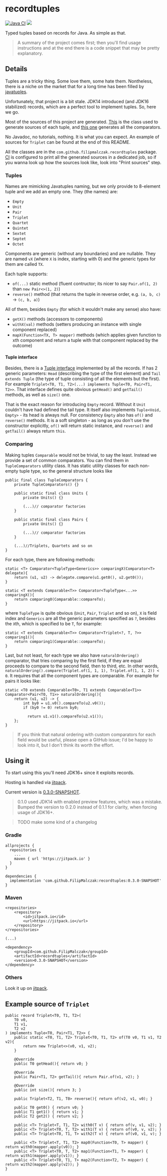 # recordtuples

[![Java CI](https://github.com/FilipMalczak/recordtuples/actions/workflows/ci.yaml/badge.svg)](https://github.com/FilipMalczak/recordtuples/actions/workflows/ci.yaml)
[![](https://jitpack.io/v/FilipMalczak/recordtuples.svg)](https://jitpack.io/#FilipMalczak/recordtuples)

Typed tuples based on records for Java. As simple as that.

> A summary of the project comes first; then you'll find usage instructions and at the end there is a code snippet that
> may be pretty explanatory.

## Details

Tuples are a tricky thing. Some love them, some hate them. Nontheless, there is a niche on the market that for a long
time has been filled by [javatuples](https://github.com/javatuples/javatuples).

Unfortunately, that project is a bit stale. JDK14 introduced (and JDK16 stabilized) records, which are a perfect tool to implement tuples.
So, here we go.

Most of the sources of this project are generated. [This](buildSrc/src/main/groovy/com/filipmalczak/recordtuples/TupleSource.groovy) 
is the class used to generate sources of each tuple, and 
[this one](buildSrc/src/main/groovy/com/filipmalczak/recordtuples/ComparatorsSource.groovy)
generates all the comparators.

No Javadoc, no tutorials, nothing. It is what you can expect. An example of sources for `Triplet` can be found at the end
of this README.

All the classes are in the `com.github.filipmalczak.recordtuples` package. 
[CI](https://github.com/FilipMalczak/recordtuples/actions) is configured to print all the generated sources in a dedicated
job, so if you wanna look up how the sources look like, look into "Print sources" step.

### Tuples

Names are mimicking Javatuples naming, but we only provide to 8-element tuple and we add an empty one. They (the names) are:
- `Empty` 
- `Unit`
- `Pair`
- `Triplet`
- `Quartet`
- `Quintet`
- `Sextet`
- `Septet`
- `Octet`

Components are generic (without any boundaries) and are nullable. They are named `vX` (where `X` is index, starting with 0) 
and the generic types for them are called `TX`.

Each tuple supports:
- `of(...)` static method (fluent contructor; its nicer to say `Pair.of(1, 2)` than `new Pair<>(1, 2)`)
- `reverse()` method (that returns the tuple in reverse order, e.g. `(a, b, c)` → `(c, b, a)`)

All of them, besides `Empty` (for which it wouldn't make any sense) also have:
- `getX()` methods (accessors to components)
- `withX(val)` methods (setters producing an instance with single component replaced)
- `mapX(Function<TX, T> mapper)` methods (which applies given function to xth component and return a tuple with that component
  replaced by the outcome)

#### Tuple interface

Besides, there is a [Tuple interface](src/main/java/com/github/filipmalczak/recordtuples/Tuple.java) implemented by all 
the records. If has 2 generic parameters: `Head` (describing the type of the first element) and `Tail extends Tuple` (the type of
tuple consisting of all the elements but the first). For example `Triplet<T0, T1, T2>(...) implements Tuple<T0, Pair<T1, T2>>`.
That interface defines quite obvious `getHead()` and `getTail()` methods, as well as `size()` one.

That is the exact reason for introducing `Empty` record. Without it `Unit` couldn't have had defined the tail type. It 
itself also implements `Tuple<Void, Empty>` - its head is always null. For consistency `Empty` also has `of()` and `reverse()`
methods. It is a soft singleton - as long as you don't use the constructor explicitly, `of()` will return static instance,
and `reverse()` and `getTail()` always return `this`.

### Comparing

Making tuples `Comparable` would not be trivial, to say the least. Instead we provide a set of common comparators. 
You can find them in `TupleComparators` utility class. It has static utility classes for each non-empty tuple type, so the
general structure looks like

    public final class TupleComparators {
        private TupleComparators() {}
    
        public static final class Units {
            private Units() {}
    
            (...)// comparator factories
        }

        public static final class Pairs {
            private Units() {}
    
            (...)// comparator factories
        }

        (...)//Triplets, Quartets and so on
    }

For each type, there are following methods:

    static <T> Comparator<TupleType<Generics>> comparingX(Comparator<T> delegate){
        return (u1, u2) -> delegate.compare(u1.get0(), u2.get0());
    }
    
    static <T extends Comparable<T>> Comparator<TupleType<...>> comparingX(){
        return comparing0(Comparable::compareTo);
    }

where `TupleType` is quite obvious (`Unit`, `Pair`, `Triplet` and so on), `X` is field index and `Generics` are all the 
generic parameters specified as `?`, besides the `X`th, which is specified to be `T`, for example:

    static <T extends Comparable<T>> Comparator<Triplet<?, T, ?>> comparing1(){
        return comparing1(Comparable::compareTo);
    }

Last, but not least, for each type we also have `naturalOrdering()` comparator, that tries comparing by the first field,
if they are equal proceeds to compare to the second field, then to third, etc. 
In other words, `naturalOrdering().compare(Triplet.of(1, 1, 1), Triplet.of(1, 1, 2)) < 0`. It requires that all the
component types are comparable. For example for pairs it looks like:

    static <T0 extends Comparable<T0>, T1 extends Comparable<T1>> Comparator<Pair<T0, T1>> naturalOrdering(){
        return (u1, u2) -> {
            int by0 = u1.v0().compareTo(u2.v0());
            if (by0 != 0) return by0;
    
              return u1.v1().compareTo(u2.v1());
        };
    }

> If you think that natural ordering with custom comparators for each field would be useful, please open a GitHub issue;
> I'd be happy to look into it, but I don't think its worth the effort.

## Using it

To start using this you'll need JDK16+ since it exploits records.

Hosting is handled via [jitpack](https://jitpack.io/#FilipMalczak/recordtuples).

Current version is [0.3.0-SNAPSHOT](https://github.com/FilipMalczak/recordtuples/tree/0.3.0).

> 0.1.0 used JDK14 with enabled preview features, which was a mistake. Bumped the version to 0.2.0 instead of 0.1.1 for
> clarity, when forcing usage of JDK16+.

> TODO make some kind of a changelog

### Gradle

    allprojects {
      repositories {
        ...
        maven { url 'https://jitpack.io' }
      }
    }
    
    dependencies {
      implementation 'com.github.FilipMalczak:recordtuples:0.3.0-SNAPSHOT'
    }

### Maven

    <repositories>
		<repository>
		    <id>jitpack.io</id>
		    <url>https://jitpack.io</url>
		</repository>
	</repositories>
    
    (...)
    
    <dependency>
	    <groupId>com.github.FilipMalczak</groupId>
	    <artifactId>recordtuples</artifactId>
	    <version>0.3.0-SNAPSHOT</version>
	</dependency>

### Others

Look it up on [jitpack](https://jitpack.io/#FilipMalczak/recordtuples).

## Example source of `Triplet`

    public record Triplet<T0, T1, T2>(
        T0 v0,
        T1 v1,
        T2 v2
    ) implements Tuple<T0, Pair<T1, T2>> {
        public static <T0, T1, T2> Triplet<T0, T1, T2> of(T0 v0, T1 v1, T2 v2){
            return new Triplet<>(v0, v1, v2);
        }
    
        @Override
        public T0 getHead(){ return v0; }
        
        @Override
        public Pair<T1, T2> getTail(){ return Pair.of(v1, v2); }
    
        @Override
        public int size(){ return 3; }
        
        public Triplet<T2, T1, T0> reverse(){ return of(v2, v1, v0); }
    
        public T0 get0() { return v0; }
        public T1 get1() { return v1; }
        public T2 get2() { return v2; }
    
        public <T> Triplet<T, T1, T2> with0(T v) { return of(v, v1, v2); }
        public <T> Triplet<T0, T, T2> with1(T v) { return of(v0, v, v2); }
        public <T> Triplet<T0, T1, T> with2(T v) { return of(v0, v1, v); }
    
        public <T> Triplet<T, T1, T2> map0(Function<T0, T> mapper) { return with0(mapper.apply(v0)); }
        public <T> Triplet<T0, T, T2> map1(Function<T1, T> mapper) { return with1(mapper.apply(v1)); }
        public <T> Triplet<T0, T1, T> map2(Function<T2, T> mapper) { return with2(mapper.apply(v2)); }
    }
